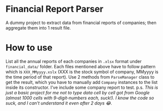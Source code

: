 # Financial Report Parser
A dummy project to extract data from financial reports of companies; then aggregate them into 1 result file.
# How to use
List all the annual reports of each companies in `.xlsx` format under `financial_data/` folder.
Each files mentioned above have to follow pattern which is `XXX_MMyyyy.xslx` (XXX is the stock symbol of company, MMyyyy is the time period of that report). 
Use 2 methods from `ParseManager` class to get the result, which you have to manually add `Company` instances to the list inside its constructor.
I've include some company report to test.
p.s. *This is just a basic project for me not to type data cell by cell got from Google (almost 1000 cells with 9-digit-numbers each, suck!). I know the code so suck, and I can't understand it even after 2 days 😂*.



